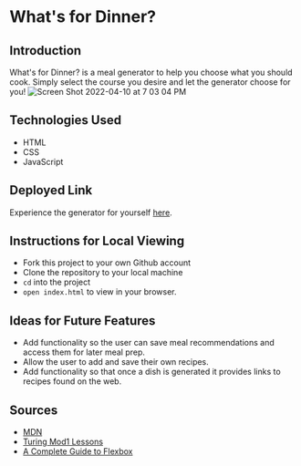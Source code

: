 # What's for Dinner?

## Introduction

What's for Dinner? is a meal generator to help you choose what you should cook. Simply select the course you desire and let the generator choose for you!
![Screen Shot 2022-04-10 at 7 03 04 PM](https://user-images.githubusercontent.com/99693359/162643738-e918d15e-c2de-4a44-bee2-0fae221d987c.png)

## Technologies Used

- HTML
- CSS
- JavaScript

## Deployed Link

Experience the generator for yourself [here](https://abodnar1.github.io/whats-for-dinner/).

## Instructions for Local Viewing

- Fork this project to your own Github account
- Clone the repository to your local machine
- `cd` into the project
- `open index.html` to view in your browser.

## Ideas for Future Features

- Add functionality so the user can save meal recommendations and access them for later meal prep.
- Allow the user to add and save their own recipes.
- Add functionality so that once a dish is generated it provides links to recipes found on the web.

## Sources
- [MDN](https://developer.mozilla.org/en-US/)
- [Turing Mod1 Lessons](https://frontend.turing.edu/lessons/)
- [A Complete Guide to Flexbox](https://css-tricks.com/snippets/css/a-guide-to-flexbox/)
